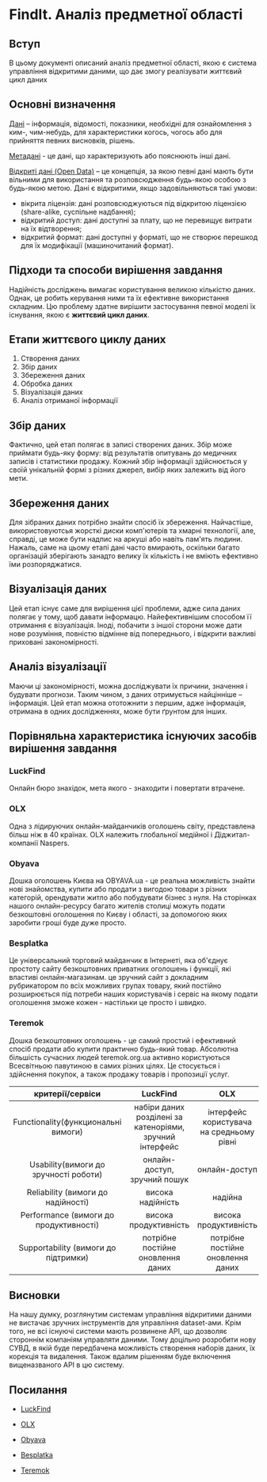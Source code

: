 # FindIt. Аналіз предметної області   
## Вступ

В цьому документі описаний аналіз предметної області, якою є система управління відкритими даними, що дає змогу реалізувати життєвий цикл даних
## Основні визначення

[Дані](https://uk.wikipedia.org/wiki/Дані) – інформація, відомості, показники, необхідні для ознайомлення з ким-, чим-небудь, для характеристики когось, чогось або для прийняття певних висновків, рішень.

[Метадані](https://uk.wikipedia.org/wiki/Метадані) - це дані, що характеризують або пояснюють інші дані.

[Відкриті дані (Open Data)](https://uk.wikipedia.org/wiki/Відкриті_дані) – це концепція, за якою певні дані мають бути вільними для використання та розповсюдження будь-якою особою з будь-якою метою. Дані є відкритими, якщо задовільняються такі умови:
-	вікрита ліцензія: дані розповсюджуються під відкритою ліцензією (share-alike, суспільне надбання);
-	відкритий доступ: дані доступні за плату, що не перевищує витрати на їх відтворення;
-	відкритий формат: дані доступні у форматі, що не створює перешкод для їх модифікації (машиночитаний формат).

## Підходи та способи вирішення завдання

Надійність досліджень вимагає користування великою кількістю даних. Однак, це робить керування ними та їх ефективне використання складним. Цю проблему здатне вирішити застосування певної моделі їх існування, якою є <strong>життєвий цикл даних</strong>.</p>

## Етапи життєвого циклу даних
1. Створення даних
2. Збір даних
3. Збереження даних
4. Обробка даних
5. Візуалізація даних
4. Аналіз отриманої інформації

## Збір даних
Фактично, цей етап полягає в записі створених даних. Збір може приймати будь-яку форму: від результатів опитувань до медичних записів і статистики продажу. Кожний збір інформації здійснюється у своїй унікальній формі з різних джерел, вибір яких залежить від його мети.

## Збереження даних
Для зібраних даних потрібно знайти спосіб їх збереження. Найчастіше, використовуютсья жорсткі диски комп'ютерів та хмарні технології, але, справді, це може бути надпис на аркуші або навіть пам'ять людини.
Нажаль, саме на цьому етапі дані часто вмирають, оскільки багато організацій зберігають занадто велику їх кількість і не вміють ефективно їми розпоряджатися.

## Візуалізація даних
Цей етап існує саме для вирішення цієї проблеми, адже сила даних полягає у тому, щоб давати інформацю. Найефективнішим способом її отримання є візуалізація.
Іноді, побачити з іншої сторони може дати нове розуміння, повністю відмінне від попереднього, і відкрити важливі приховані закономірності.

## Аналіз візуалізації
Маючи ці закономірності, можна досліджувати їх причини, значення і будувати прогнози. Таким чином, з даних отримується найцінніше – інформація. Цей етап можна ототожнити з першим, адже інформація, отримана в одних дослідженнях, може бути ґрунтом для інших.
## Порівняльна характеристика існуючих засобів вирішення завдання 

### LuckFind

Онлайн бюро знахідок, мета якого - знаходити і повертати втрачене.

### OLX

Одна з лідируючих онлайн-майданчиків оголошень світу, представлена більш ніж в 40 країнах. OLX належить глобальної медійної і Діджитал-компанії Naspers.

### Obyava
Дошка оголошень Києва на OBYAVA.ua - це реальна можливість знайти нові знайомства, купити або продати з вигодою товари з різних категорій, орендувати житло або побудувати бізнес з нуля. На сторінках нашого онлайн-ресурсу багато жителів столиці можуть подати безкоштовні оголошення по Києву і області, за допомогою яких заробити гроші буде дуже просто.

### Besplatka

Це універсальний торговий майданчик в Інтернеті, яка об'єднує простоту сайту безкоштовних приватних оголошень і функції, які властиві онлайн-магазинам.
це зручний сайт з докладним рубрикатором по всіх можливих групах товару, який постійно розширюється під потреби наших користувачів і сервіс на якому подати оголошення зможе кожен - настільки це просто і швидко.

### Teremok
Дошка безкоштовних оголошень - це самий простий і ефективний спосіб продати або купити практично будь-який товар. Абсолютна більшість сучасних людей teremok.org.ua активно користуються Всесвітньою павутиною в самих різних цілях. Це стосується і здійснення покупок, а також продажу товарів і пропозиції услуг.

|критерії/сервіси|LuckFind|OLX|Obyava|Besplatka|Teremok|
| :--------------: | :----: | :------: |  :------:    |:------:|   :------:   |
|Functionality(функциональні вимоги)|набіри даних розділені за катеноріями, зручний інтерфейс|інтерфейс користувача на средньому рівні|інтерфейс користувача на средньому рівні|інтерфейс користувача на средньому рівні|інтерфейс користувача на средньому рівні|
|Usability(вимоги до зручності роботи)|онлайн-доступ, зручний пошук|онлайн-доступ|онлайн-доступ|онлайн-доступ|онлайн-доступ|
|Reliability (вимоги до надійності)|висока надійність|надійна|надійна|надійна|надійна|
|Performance (вимоги до продуктивності)|висока продуктивність|висока продуктивність|висока продуктивність|висока продуктивність|висока продуктивність|
|Supportability (вимоги до підтримки)|потрібне постійне оновлення даних|потрібне постійне оновлення даних|потрібне постійне оновлення даних|потрібне постійне оновлення даних|потрібне постійне оновлення даних|

## Висновки

На нашу думку, розглянутим системам управління відкритими даними не вистачає зручних інструментів для управління dataset-ами. Крім того, не всі існуючі системи мають розвинене АРІ, що дозволяє стороннім компаніям управляти даними.
Тому доцільно розробити нову СУВД, в якій буде передбачена можливість створення наборів даних, їх корекція та видалення. Також вдалим рішенням буде включення вищеназваного АРІ в цю систему.

## Посилання

- [LuckFind](https://www.luckfind.me/ru/)

- [OLX](https://www.olx.ua/zhivotnye/byuro-nahodok/q-%D0%BD%D0%B0%D0%B9%D0%B4%D0%B5%D0%BD/)

- [Obyava](https://obyava.ua/ru/kiev)

- [Besplatka](https://besplatka.ua/kiev)

- [Teremok](https://teremok.org.ua/)
